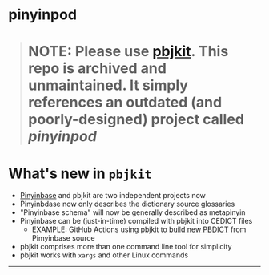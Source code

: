 # pinyinpod

> # **NOTE:** Please use [pbjkit][pbjkit]. This repo is archived and unmaintained. It simply references an outdated (and poorly-designed) project called *pinyinpod*


# What's new in `pbjkit`

  + [Pinyinbase][pb] and pbjkit are two independent projects now
  + Pinyinbdase now only describes the dictionary source glossaries
  + "Pinyinbase schema" will now be generally described as metapinyin
  + Pinyinbase can be (just-in-time) compiled with pbjkit into CEDICT files
    + EXAMPLE: GitHub Actions using pbjkit to [build new PBDICT][pbdict] from Pimyinbase source 
  + pbjkit comprises more than one command line tool for simplicity
  + pbjkit works with `xargs` and other Linux commands



---
[pb]: https://github.com/pffy/pinyinbase
[pbdict]: https://github.com/pffy/pbdict
[pbjkit]: https://github.com/pffy/pbjkit
